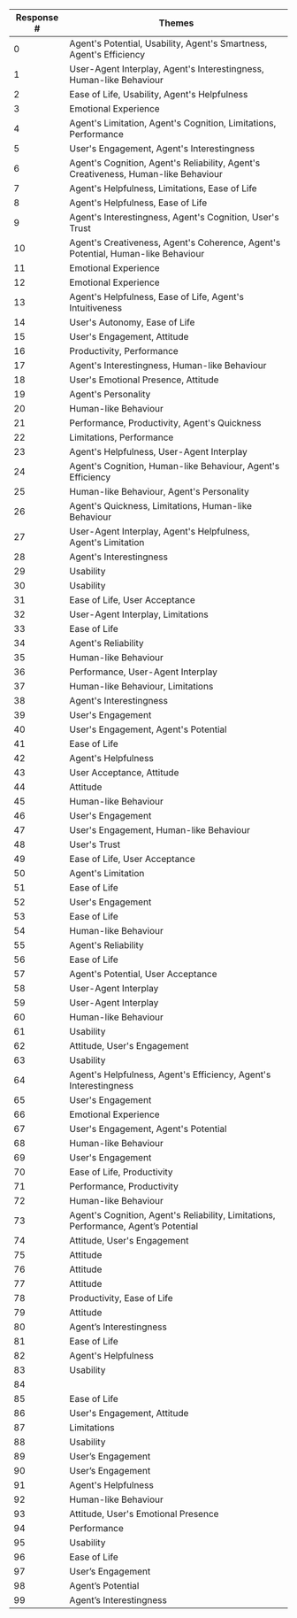 | Response # | Themes |
|---|---|
| 0 | Agent's Potential, Usability, Agent's Smartness, Agent's Efficiency |
| 1 | User-Agent Interplay, Agent's Interestingness, Human-like Behaviour |
| 2 | Ease of Life, Usability, Agent's Helpfulness |
| 3 | Emotional Experience |
| 4 | Agent's Limitation, Agent's Cognition, Limitations, Performance |
| 5 | User's Engagement, Agent's Interestingness |
| 6 | Agent's Cognition, Agent's Reliability, Agent's Creativeness, Human-like Behaviour |
| 7 | Agent's Helpfulness, Limitations, Ease of Life |
| 8 | Agent's Helpfulness, Ease of Life |
| 9 | Agent's Interestingness, Agent's Cognition, User's Trust |
| 10 | Agent's Creativeness, Agent's Coherence, Agent's Potential, Human-like Behaviour |
| 11 | Emotional Experience |
| 12 | Emotional Experience |
| 13 | Agent's Helpfulness, Ease of Life, Agent's Intuitiveness |
| 14 | User's Autonomy, Ease of Life |
| 15 | User's Engagement, Attitude |
| 16 | Productivity, Performance |
| 17 | Agent's Interestingness, Human-like Behaviour |
| 18 | User's Emotional Presence, Attitude |
| 19 | Agent's Personality |
| 20 | Human-like Behaviour |
| 21 | Performance, Productivity, Agent's Quickness |
| 22 | Limitations, Performance |
| 23 | Agent's Helpfulness, User-Agent Interplay |
| 24 | Agent's Cognition, Human-like Behaviour, Agent's Efficiency |
| 25 | Human-like Behaviour, Agent's Personality |
| 26 | Agent's Quickness, Limitations, Human-like Behaviour |
| 27 | User-Agent Interplay, Agent's Helpfulness, Agent's Limitation |
| 28 | Agent's Interestingness |
| 29 | Usability |
| 30 | Usability |
| 31 | Ease of Life, User Acceptance |
| 32 | User-Agent Interplay, Limitations |
| 33 | Ease of Life |
| 34 | Agent's Reliability |
| 35 | Human-like Behaviour |
| 36 | Performance, User-Agent Interplay |
| 37 | Human-like Behaviour, Limitations |
| 38 | Agent's Interestingness |
| 39 | User's Engagement |
| 40 | User's Engagement, Agent's Potential |
| 41 | Ease of Life |
| 42 | Agent's Helpfulness |
| 43 | User Acceptance, Attitude |
| 44 | Attitude |
| 45 | Human-like Behaviour |
| 46 | User's Engagement |
| 47 | User's Engagement, Human-like Behaviour |
| 48 | User's Trust |
| 49 | Ease of Life, User Acceptance |
| 50 | Agent's Limitation |
| 51 | Ease of Life |
| 52 | User's Engagement |
| 53 | Ease of Life |
| 54 | Human-like Behaviour |
| 55 | Agent's Reliability |
| 56 | Ease of Life |
| 57 | Agent's Potential, User Acceptance |
| 58 | User-Agent Interplay |
| 59 | User-Agent Interplay |
| 60 | Human-like Behaviour |
| 61 | Usability |
| 62 | Attitude, User's Engagement |
| 63 | Usability |
| 64 | Agent's Helpfulness, Agent's Efficiency, Agent's Interestingness |
| 65 | User's Engagement |
| 66 | Emotional Experience |
| 67 | User's Engagement, Agent's Potential |
| 68 | Human-like Behaviour |
| 69 | User's Engagement |
| 70 | Ease of Life, Productivity |
| 71 | Performance, Productivity |
| 72 | Human-like Behaviour |
| 73 | Agent's Cognition, Agent's Reliability, Limitations, Performance, Agent’s Potential |
| 74 | Attitude, User's Engagement |
| 75 | Attitude |
| 76 | Attitude |
| 77 | Attitude |
| 78 | Productivity, Ease of Life |
| 79 | Attitude |
| 80 | Agent’s Interestingness |
| 81 | Ease of Life |
| 82 | Agent's Helpfulness |
| 83 | Usability |
| 84 |  |
| 85 | Ease of Life |
| 86 | User's Engagement, Attitude |
| 87 | Limitations |
| 88 | Usability |
| 89 | User’s Engagement |
| 90 | User’s Engagement |
| 91 | Agent's Helpfulness |
| 92 | Human-like Behaviour |
| 93 | Attitude, User's Emotional Presence |
| 94 | Performance |
| 95 | Usability |
| 96 | Ease of Life |
| 97 | User’s Engagement |
| 98 | Agent’s Potential |
| 99 | Agent’s Interestingness |
